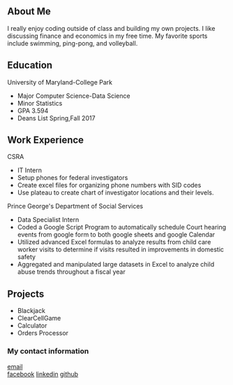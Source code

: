 ## About Me
I really enjoy coding outside of class and building my own projects. I like discussing finance and economics in my free time. My favorite sports include swimming, ping-pong, and volleyball.


## Education
University of Maryland-College Park
* Major Computer Science-Data Science
* Minor Statistics
* GPA 3.594
* Deans List Spring,Fall 2017

## Work Experience
CSRA
* IT Intern
* Setup phones for federal investigators
* Create excel files for organizing phone numbers with SID codes
* Use plateau to create chart of investigator locations and their levels.

Prince George's Department of Social Services
* Data Specialist Intern 
* Coded a Google Script Program to automatically schedule Court hearing events from google form to both google sheets and google Calendar
* Utilized advanced Excel formulas to analyze results from child care worker visits to determine  if visits resulted in improvements in domestic safety
* Aggregated and manipulated large datasets in Excel to analyze child abuse trends throughout a fiscal year


## Projects

* Blackjack
* ClearCellGame
* Calculator
* Orders Processor


### My contact information

[email](mailto:marvinxu1998@gmail.com) <br>
[facebook](https://www.facebook.com/marvin.xu.73)
[linkedin](https://www.linkedin.com/in/marvin-xu-437556155/)
[github](https://github.com/xuhu55)
